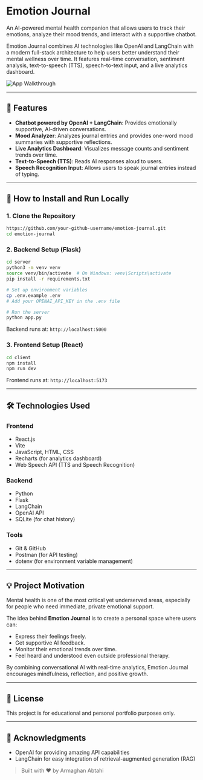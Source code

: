 
# Emotion Journal

An AI-powered mental health companion that allows users to track their emotions, analyze their mood trends, and interact with a supportive chatbot.

Emotion Journal combines AI technologies like OpenAI and LangChain with a modern full-stack architecture to help users better understand their mental wellness over time. It features real-time conversation, sentiment analysis, text-to-speech (TTS), speech-to-text input, and a live analytics dashboard.

![App Walkthrough](src/assets/Walkthrough.gif)


---

## 🌟 Features

- **Chatbot powered by OpenAI + LangChain**: Provides emotionally supportive, AI-driven conversations.
- **Mood Analyzer**: Analyzes journal entries and provides one-word mood summaries with supportive reflections.
- **Live Analytics Dashboard**: Visualizes message counts and sentiment trends over time.
- **Text-to-Speech (TTS)**: Reads AI responses aloud to users.
- **Speech Recognition Input**: Allows users to speak journal entries instead of typing.

---

## 🚀 How to Install and Run Locally

### 1. Clone the Repository
```bash
https://github.com/your-github-username/emotion-journal.git
cd emotion-journal
```

### 2. Backend Setup (Flask)
```bash
cd server
python3 -m venv venv
source venv/bin/activate  # On Windows: venv\Scripts\activate
pip install -r requirements.txt

# Set up environment variables
cp .env.example .env
# Add your OPENAI_API_KEY in the .env file

# Run the server
python app.py
```
Backend runs at: `http://localhost:5000`

### 3. Frontend Setup (React)
```bash
cd client
npm install
npm run dev
```
Frontend runs at: `http://localhost:5173`

---

## 🛠️ Technologies Used

### Frontend
- React.js
- Vite
- JavaScript, HTML, CSS
- Recharts (for analytics dashboard)
- Web Speech API (TTS and Speech Recognition)

### Backend
- Python
- Flask
- LangChain
- OpenAI API
- SQLite (for chat history)

### Tools
- Git & GitHub
- Postman (for API testing)
- dotenv (for environment variable management)

---

## 💡 Project Motivation

Mental health is one of the most critical yet underserved areas, especially for people who need immediate, private emotional support.

The idea behind **Emotion Journal** is to create a personal space where users can:
- Express their feelings freely.
- Get supportive AI feedback.
- Monitor their emotional trends over time.
- Feel heard and understood even outside professional therapy.

By combining conversational AI with real-time analytics, Emotion Journal encourages mindfulness, reflection, and positive growth.

---

## 📄 License

This project is for educational and personal portfolio purposes only.

---

## 🙌 Acknowledgments

- OpenAI for providing amazing API capabilities
- LangChain for easy integration of retrieval-augmented generation (RAG)

> Built with ❤️ by Armaghan Abtahi
